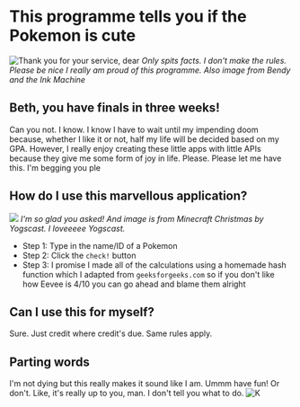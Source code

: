 # This programme tells you if the Pokemon is cute
![Thank you for your service, dear](https://images-wixmp-ed30a86b8c4ca887773594c2.wixmp.com/f/c47f615f-8ea1-47f3-923b-050ba8a9598f/dd5adu1-01a21f4a-5331-4415-8763-bb6b21680b2c.png?token=eyJ0eXAiOiJKV1QiLCJhbGciOiJIUzI1NiJ9.eyJzdWIiOiJ1cm46YXBwOjdlMGQxODg5ODIyNjQzNzNhNWYwZDQxNWVhMGQyNmUwIiwiaXNzIjoidXJuOmFwcDo3ZTBkMTg4OTgyMjY0MzczYTVmMGQ0MTVlYTBkMjZlMCIsIm9iaiI6W1t7InBhdGgiOiJcL2ZcL2M0N2Y2MTVmLThlYTEtNDdmMy05MjNiLTA1MGJhOGE5NTk4ZlwvZGQ1YWR1MS0wMWEyMWY0YS01MzMxLTQ0MTUtODc2My1iYjZiMjE2ODBiMmMucG5nIn1dXSwiYXVkIjpbInVybjpzZXJ2aWNlOmZpbGUuZG93bmxvYWQiXX0.X3nITSgJjg--RoaiPgVL-vZn2AQFfup_28nNpIIX5Qw)
*Only spits facts. I don't make the rules. Please be nice I really am proud of this programme. Also image from Bendy and the Ink Machine*

## Beth, you have finals in three weeks!
Can you not. I know. I know I have to wait until my impending doom because, whether I like it or not, half my life will be decided based on my GPA. However, I really enjoy creating these little apps with little APIs because they give me some form of joy in life. Please. Please let me have this. I'm begging you ple

## How do I use this marvellous application?
![](https://static.wikia.nocookie.net/yogscast/images/e/e2/%E2%99%AA_Minecraft_Christmas_-_Original_Song_by_Area_11_feat_Simon/revision/latest/scale-to-width-down/250?cb=20121220230127) 
*I'm so glad you asked! And image is from Minecraft Christmas by Yogscast. I loveeeee Yogscast.*
* Step 1: Type in the name/ID of a Pokemon
* Step 2: Click the `check!` button
* Step 3: I promise I made all of the calculations using a homemade hash function which I adapted from `geeksforgeeks.com` so if you don't like how Eevee is 4/10 you can go ahead and blame them alright

## Can I use this for myself? 
Sure. Just credit where credit's due. Same rules apply.

## Parting words
I'm not dying but this really makes it sound like I am. Ummm have fun! Or don't. Like, it's really up to you, man. I don't tell you what to do.
![K](https://preview.redd.it/4c22pxa45dpa1.jpg?width=960&crop=smart&auto=webp&v=enabled&s=8a72f42b8108c913fccd1cc5e3f44dbb002956a7)